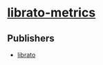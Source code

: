 # [librato-metrics](https://pypi.org/project/librato-metrics)



## Publishers
- [librato](https://pypi.org/user/librato)

